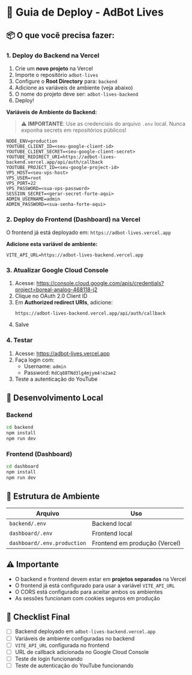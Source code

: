 # 🚀 Guia de Deploy - AdBot Lives

## 📦 O que você precisa fazer:

### 1. Deploy do Backend na Vercel

1. Crie um **novo projeto** na Vercel
2. Importe o repositório `adbot-lives`
3. Configure o **Root Directory** para: `backend`
4. Adicione as variáveis de ambiente (veja abaixo)
5. O nome do projeto deve ser: `adbot-lives-backend`
6. Deploy!

**Variáveis de Ambiente do Backend:**

> ⚠️ **IMPORTANTE**: Use as credenciais do arquivo `.env` local. Nunca exponha secrets em repositórios públicos!

```
NODE_ENV=production
YOUTUBE_CLIENT_ID=<seu-google-client-id>
YOUTUBE_CLIENT_SECRET=<seu-google-client-secret>
YOUTUBE_REDIRECT_URI=https://adbot-lives-backend.vercel.app/api/auth/callback
YOUTUBE_PROJECT_ID=<seu-google-project-id>
VPS_HOST=<seu-vps-host>
VPS_USER=root
VPS_PORT=22
VPS_PASSWORD=<sua-vps-password>
SESSION_SECRET=<gerar-secret-forte-aqui>
ADMIN_USERNAME=admin
ADMIN_PASSWORD=<sua-senha-forte-aqui>
```

### 2. Deploy do Frontend (Dashboard) na Vercel

O frontend já está deployado em: `https://adbot-lives.vercel.app`

**Adicione esta variável de ambiente:**
```
VITE_API_URL=https://adbot-lives-backend.vercel.app
```

### 3. Atualizar Google Cloud Console

1. Acesse: https://console.cloud.google.com/apis/credentials?project=boreal-analog-468118-j2
2. Clique no OAuth 2.0 Client ID
3. Em **Authorized redirect URIs**, adicione:
   ```
   https://adbot-lives-backend.vercel.app/api/auth/callback
   ```
4. Salve

### 4. Testar

1. Acesse: https://adbot-lives.vercel.app
2. Faça login com:
   - Username: `admin`
   - Password: `RdCq88TNd3lg4mjym4!e2ae2`
3. Teste a autenticação do YouTube

## 🔧 Desenvolvimento Local

### Backend
```bash
cd backend
npm install
npm run dev
```

### Frontend (Dashboard)
```bash
cd dashboard
npm install
npm run dev
```

## 📝 Estrutura de Ambiente

| Arquivo | Uso |
|---------|-----|
| `backend/.env` | Backend local |
| `dashboard/.env` | Frontend local |
| `dashboard/.env.production` | Frontend em produção (Vercel) |

## ⚠️ Importante

- O backend e frontend devem estar em **projetos separados** na Vercel
- O frontend já está configurado para usar a variável `VITE_API_URL`
- O CORS está configurado para aceitar ambos os ambientes
- As sessões funcionam com cookies seguros em produção

## 🎯 Checklist Final

- [ ] Backend deployado em `adbot-lives-backend.vercel.app`
- [ ] Variáveis de ambiente configuradas no backend
- [ ] `VITE_API_URL` configurada no frontend
- [ ] URL de callback adicionada no Google Cloud Console
- [ ] Teste de login funcionando
- [ ] Teste de autenticação do YouTube funcionando

